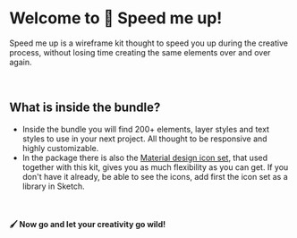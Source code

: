 # Welcome to  🚀 Speed me up!
Speed me up is a wireframe kit thought to speed you up during the creative process, without losing time creating the same elements over and over again.

<br>

## What is inside the bundle?

  - Inside the bundle you will find 200+ elements, layer styles and text styles to use in your next project. All thought to be responsive and highly customizable.
  - In the package there is also the [Material design icon set](https://material.io/resources/icons/?style=round), that used together with this kit, gives you as much flexibility as
  you can get. If you don't have it already, be able to see the icons, add first the icon set as a library in Sketch. 
  
<br>

#### 🖌️ Now go and let your creativity go wild!
